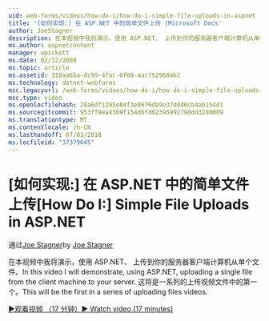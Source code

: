 ```yaml
---
uid: web-forms/videos/how-do-i/how-do-i-simple-file-uploads-in-aspnet
title: '[如何实现:] 在 ASP.NET 中的简单文件上传 |Microsoft Docs'
author: JoeStagner
description: 在本视频中我将演示，使用 ASP.NET、 上传到你的服务器客户端计算机从单个文件。 这将是一系列的上传中的第一个...
ms.author: aspnetcontent
manager: wpickett
ms.date: 02/12/2008
ms.topic: article
ms.assetid: 310aa6ba-dc99-47ac-8f68-aac7529664b2
ms.technology: dotnet-webforms
msc.legacyurl: /web-forms/videos/how-do-i/how-do-i-simple-file-uploads-in-aspnet
msc.type: video
ms.openlocfilehash: 28a6df1205e04f3e8676db9e37d040cb4ab154d1
ms.sourcegitcommit: 953ff9ea4369f154d6fd0239599279ddd3280009
ms.translationtype: MT
ms.contentlocale: zh-CN
ms.lasthandoff: 07/03/2018
ms.locfileid: "37379645"
---
```

<a name="how-do-i--simple-file-uploads-in-aspnet"></a><span data-ttu-id="3d430-104">[如何实现:] 在 ASP.NET 中的简单文件上传</span><span class="sxs-lookup"><span data-stu-id="3d430-104">[How Do I:]  Simple File Uploads in ASP.NET</span></span>
====================
<span data-ttu-id="3d430-105">通过[Joe Stagner](https://github.com/JoeStagner)</span><span class="sxs-lookup"><span data-stu-id="3d430-105">by [Joe Stagner](https://github.com/JoeStagner)</span></span>

<span data-ttu-id="3d430-106">在本视频中我将演示，使用 ASP.NET、 上传到你的服务器客户端计算机从单个文件。</span><span class="sxs-lookup"><span data-stu-id="3d430-106">In this video I will demonstrate, using ASP.NET, uploading a single file from the client machine to your server.</span></span> <span data-ttu-id="3d430-107">这将是一系列的上传视频文件中的第一个。</span><span class="sxs-lookup"><span data-stu-id="3d430-107">This will be the first in a series of uploading files videos.</span></span>

[<span data-ttu-id="3d430-108">&#9654;观看视频 （17 分钟）</span><span class="sxs-lookup"><span data-stu-id="3d430-108">&#9654; Watch video (17 minutes)</span></span>](https://channel9.msdn.com/Blogs/ASP-NET-Site-Videos/how-do-i-simple-file-uploads-in-aspnet)
